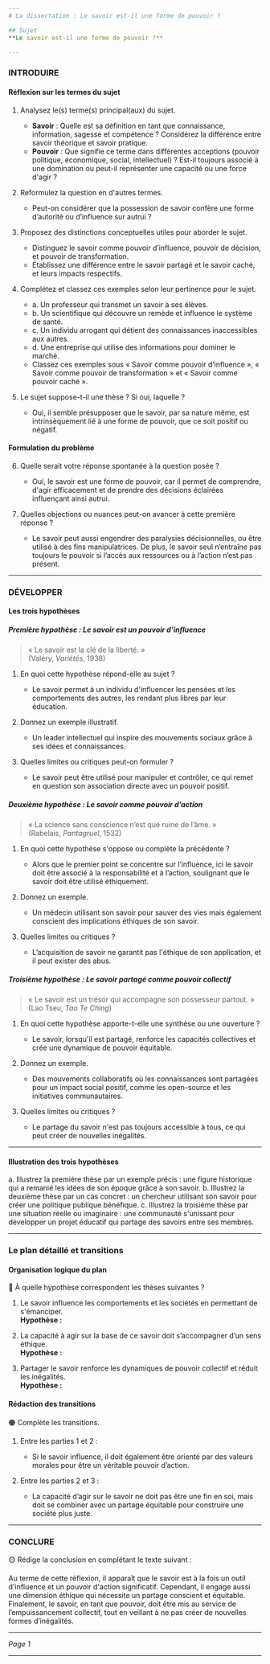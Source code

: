 ```yaml
---
# La dissertation : Le savoir est-il une forme de pouvoir ?

## Sujet
**Le savoir est-il une forme de pouvoir ?**

---
```


### INTRODUIRE

#### Réflexion sur les termes du sujet

1. Analysez le(s) terme(s) principal(aux) du sujet.
   - **Savoir** : Quelle est sa définition en tant que connaissance, information, sagesse et compétence ? Considérez la différence entre savoir théorique et savoir pratique.
   - **Pouvoir** : Que signifie ce terme dans différentes acceptions (pouvoir politique, économique, social, intellectuel) ? Est-il toujours associé à une domination ou peut-il représenter une capacité ou une force d'agir ?

2. Reformulez la question en d'autres termes.
   - Peut-on considérer que la possession de savoir confère une forme d’autorité ou d’influence sur autrui ?

3. Proposez des distinctions conceptuelles utiles pour aborder le sujet.
   - Distinguez le savoir comme pouvoir d’influence, pouvoir de décision, et pouvoir de transformation.
   - Établissez une différence entre le savoir partagé et le savoir caché, et leurs impacts respectifs.

4. Complétez et classez ces exemples selon leur pertinence pour le sujet.
   - a. Un professeur qui transmet un savoir à ses élèves.
   - b. Un scientifique qui découvre un remède et influence le système de santé.
   - c. Un individu arrogant qui détient des connaissances inaccessibles aux autres.
   - d. Une entreprise qui utilise des informations pour dominer le marché.
   - Classez ces exemples sous « Savoir comme pouvoir d’influence », « Savoir comme pouvoir de transformation » et « Savoir comme pouvoir caché ».

5. Le sujet suppose-t-il une thèse ? Si oui, laquelle ?
   - Oui, il semble présupposer que le savoir, par sa nature même, est intrinsèquement lié à une forme de pouvoir, que ce soit positif ou négatif.

#### Formulation du problème

6. Quelle serait votre réponse spontanée à la question posée ?
   - Oui, le savoir est une forme de pouvoir, car il permet de comprendre, d'agir efficacement et de prendre des décisions éclairées influençant ainsi autrui.

7. Quelles objections ou nuances peut-on avancer à cette première réponse ?
   - Le savoir peut aussi engendrer des paralysies décisionnelles, ou être utilisé à des fins manipulatrices. De plus, le savoir seul n’entraîne pas toujours le pouvoir si l’accès aux ressources ou à l’action n’est pas présent.

---

### DÉVELOPPER

#### Les trois hypothèses

##### Première hypothèse : Le savoir est un pouvoir d’influence

> « Le savoir est la clé de la liberté. »  
> (Valéry, *Variétés*, 1938)

1. En quoi cette hypothèse répond-elle au sujet ?
   - Le savoir permet à un individu d'influencer les pensées et les comportements des autres, les rendant plus libres par leur éducation.

2. Donnez un exemple illustratif.
   - Un leader intellectuel qui inspire des mouvements sociaux grâce à ses idées et connaissances.

3. Quelles limites ou critiques peut-on formuler ?
   - Le savoir peut être utilisé pour manipuler et contrôler, ce qui remet en question son association directe avec un pouvoir positif.

##### Deuxième hypothèse : Le savoir comme pouvoir d’action

> « La science sans conscience n’est que ruine de l’âme. »  
> (Rabelais, *Pantagruel*, 1532)

1. En quoi cette hypothèse s'oppose ou complète la précédente ?
   - Alors que le premier point se concentre sur l’influence, ici le savoir doit être associé à la responsabilité et à l’action, soulignant que le savoir doit être utilisé éthiquement.

2. Donnez un exemple.
   - Un médecin utilisant son savoir pour sauver des vies mais également conscient des implications éthiques de son savoir.

3. Quelles limites ou critiques ?
   - L’acquisition de savoir ne garantit pas l'éthique de son application, et il peut exister des abus.

##### Troisième hypothèse : Le savoir partagé comme pouvoir collectif

> « Le savoir est un trésor qui accompagne son possesseur partout. »  
> (Lao Tseu, *Tao Te Ching*)

1. En quoi cette hypothèse apporte-t-elle une synthèse ou une ouverture ?
   - Le savoir, lorsqu'il est partagé, renforce les capacités collectives et crée une dynamique de pouvoir équitable.

2. Donnez un exemple.
   - Des mouvements collaboratifs où les connaissances sont partagées pour un impact social positif, comme les open-source et les initiatives communautaires.

3. Quelles limites ou critiques ?
   - Le partage du savoir n'est pas toujours accessible à tous, ce qui peut créer de nouvelles inégalités.

---

#### Illustration des trois hypothèses

a. Illustrez la première thèse par un exemple précis : une figure historique qui a remanié les idées de son époque grâce à son savoir.
b. Illustrez la deuxième thèse par un cas concret : un chercheur utilisant son savoir pour créer une politique publique bénéfique.
c. Illustrez la troisième thèse par une situation réelle ou imaginaire : une communauté s'unissant pour développer un projet éducatif qui partage des savoirs entre ses membres.

---

### Le plan détaillé et transitions

#### Organisation logique du plan

🔴 À quelle hypothèse correspondent les thèses suivantes ?

1. Le savoir influence les comportements et les sociétés en permettant de s'émanciper.  
   **Hypothèse :** 
   
2. La capacité à agir sur la base de ce savoir doit s’accompagner d’un sens éthique.  
   **Hypothèse :** 

3. Partager le savoir renforce les dynamiques de pouvoir collectif et réduit les inégalités.  
   **Hypothèse :** 

#### Rédaction des transitions

🟠 Complète les transitions.

1. Entre les parties 1 et 2 :  
   - Si le savoir influence, il doit également être orienté par des valeurs morales pour être un véritable pouvoir d’action.
   
2. Entre les parties 2 et 3 :  
   - La capacité d’agir sur le savoir ne doit pas être une fin en soi, mais doit se combiner avec un partage équitable pour construire une société plus juste.

---

### CONCLURE

🟡 Rédige la conclusion en complétant le texte suivant :

Au terme de cette réflexion, il apparaît que le savoir est à la fois un outil d'influence et un pouvoir d'action significatif. Cependant, il engage aussi une dimension éthique qui nécessite un partage conscient et équitable. Finalement, le savoir, en tant que pouvoir, doit être mis au service de l’empuissancement collectif, tout en veillant à ne pas créer de nouvelles formes d’inégalités.

---

*Page 1*

---